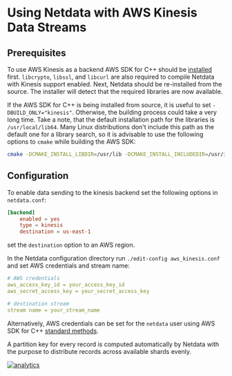 # Using Netdata with AWS Kinesis Data Streams

## Prerequisites

To use AWS Kinesis as a backend AWS SDK for C++ should be [installed](https://docs.aws.amazon.com/en_us/sdk-for-cpp/v1/developer-guide/setup.html) first. `libcrypto`, `libssl`, and `libcurl` are also required to compile Netdata with Kinesis support enabled. Next, Netdata should be re-installed from the source. The installer will detect that the required libraries are now available.

If the AWS SDK for C++ is being installed from source, it is useful to set `-DBUILD_ONLY="kinesis"`. 
Otherwise, the building process could take a very long time. 
Take a note, that the default installation path for the libraries is `/usr/local/lib64`. 
Many Linux distributions don't include this path as the default one for a library search, 
so it is advisable to use the following options to `cmake` while building the AWS SDK:

```sh
cmake -DCMAKE_INSTALL_LIBDIR=/usr/lib -DCMAKE_INSTALL_INCLUDEDIR=/usr/include -DBUILD_SHARED_LIBS=OFF -DBUILD_ONLY=kinesis <aws-sdk-cpp sources>
```

## Configuration

To enable data sending to the kinesis backend set the following options in `netdata.conf`:

```conf
[backend]
    enabled = yes
    type = kinesis
    destination = us-east-1
```

set the `destination` option to an AWS region.

In the Netdata configuration directory run `./edit-config aws_kinesis.conf` and set AWS credentials and stream name:

```yaml
# AWS credentials
aws_access_key_id = your_access_key_id
aws_secret_access_key = your_secret_access_key

# destination stream
stream name = your_stream_name
```

Alternatively, AWS credentials can be set for the `netdata` user using AWS SDK for C++ [standard methods](https://docs.aws.amazon.com/sdk-for-cpp/v1/developer-guide/credentials.html).

A partition key for every record is computed automatically by Netdata with the purpose 
to distribute records across available shards evenly.

[![analytics](https://www.google-analytics.com/collect?v=1&aip=1&t=pageview&_s=1&ds=github&dr=https%3A%2F%2Fgithub.com%2Fnetdata%2Fnetdata&dl=https%3A%2F%2Fmy-netdata.io%2Fgithub%2Fbackends%2Faws_kinesis%2FREADME&_u=MAC~&cid=5792dfd7-8dc4-476b-af31-da2fdb9f93d2&tid=UA-64295674-3)](<>)
